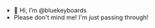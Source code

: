 - 👋 Hi, I’m @bluekeyboards
- Please don't mind me! I'm just passing through!

<!---
bluekeyboards/bluekeyboards is a ✨ special ✨ repository because its `README.md` (this file) appears on your GitHub profile.
You can click the Preview link to take a look at your changes.
--->
